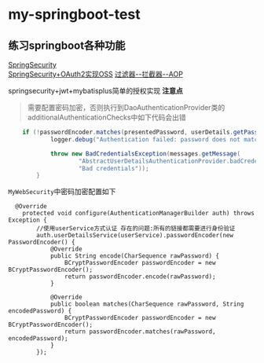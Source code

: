 
# my-springboot-test
练习springboot各种功能
- 
[SpringSecurity](https://github.com/Lujunjie123/my-springboot-test/tree/master/springsecurity-test)<br>
[SpringSecurity+OAuth2实现OSS](https://github.com/Lujunjie123/my-springboot-test/tree/master/springsecurity-oauth2-sso)
[过滤器--拦截器--AOP](https://github.com/Lujunjie123/my-springboot-test/tree/master/springboot-filter-interceptor-test)

springsecurity+jwt+mybatisplus简单的授权实现
**注意点**

> 需要配置密码加密，否则执行到DaoAuthenticationProvider类的additionalAuthenticationChecks中如下代码会出错

```java
	if (!passwordEncoder.matches(presentedPassword, userDetails.getPassword())) {
			logger.debug("Authentication failed: password does not match stored value");

			throw new BadCredentialsException(messages.getMessage(
					"AbstractUserDetailsAuthenticationProvider.badCredentials",
					"Bad credentials"));
		}
```

`MyWebSecurity`中密码加密配置如下

```
  @Override
    protected void configure(AuthenticationManagerBuilder auth) throws Exception {
        //使用userService方式认证 存在的问题:所有的链接都需要进行身份验证
        auth.userDetailsService(userService).passwordEncoder(new PasswordEncoder() {
            @Override
            public String encode(CharSequence rawPassword) {
                BCryptPasswordEncoder passwordEncoder = new BCryptPasswordEncoder();
                return passwordEncoder.encode(rawPassword);
            }

            @Override
            public boolean matches(CharSequence rawPassword, String encodedPassword) {
                BCryptPasswordEncoder passwordEncoder = new BCryptPasswordEncoder();
                return passwordEncoder.matches(rawPassword, encodedPassword);
            }
        });
```


